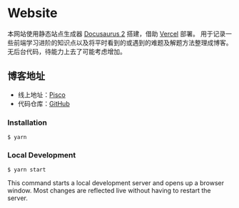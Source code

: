 # Website

本网站使用静态站点生成器 [Docusaurus 2](https://docusaurus.io/)  搭建，借助 [Vercel](https://vercel.com/home) 部署。
用于记录一些前端学习进阶的知识点以及将平时看到的或遇到的难题及解题方法整理成博客。
无后台代码，待能力上去了可能考虑增加。

##  博客地址

- 线上地址：[Pisco](https://pisco-blog.vercel.app/)
- 代码仓库：[GitHub](https://github.com/Piscoo/Pisco-Blog)

### Installation

```
$ yarn
```

### Local Development

```
$ yarn start
```

This command starts a local development server and opens up a browser window. Most changes are reflected live without having to restart the server.

